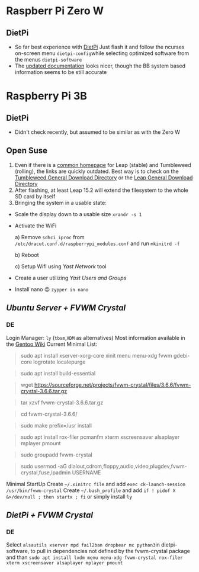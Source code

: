 # Raspberr Pi Zero W

## DietPi
* So far best experience with [DietPi](https://dietpi.com) Just flash it and follow the ncurses on-screen menu `dietpi-config`while selecting optimized software from the menus `dietpi-software`
* The [updated documentation](https://dietpi.com/docs/) looks nicer, though the BB system based information seems to be still accurate

# Raspberry Pi 3B

## DietPi
* Didn't check recently, but assumed to be similar as with the Zero W

## Open Suse

1. Even if there is a [common homepage](https://en.opensuse.org/HCL:Raspberry_Pi3) for Leap (stable) and Tumbleweed (rolling), the links are quickly outdated. Best way is to check on the [Tumbleweed General Download Directory](http://download.opensuse.org/ports/aarch64/tumbleweed/images/) or the [Leap General Download Directory](http://download.opensuse.org/ports/aarch64/distribution/leap/15.2/appliances/)
2. After flashing, at least Leap 15.2 will extend the filesystem to the whole SD card by itself
3. Bringing the system in a usable state:
  * Scale the display down to a usable size  `xrandr -s 1`
  
  * Activate the WiFi
  
       a) Remove `sdhci_iproc` from `/etc/dracut.conf.d/raspberrypi_modules.conf` and run `mkinitrd -f`
       
       b) Reboot
       
       c) Setup Wifi using *Yast Network* tool
   
  * Create a user utilizing *Yast Users and Groups*
  * Install nano :wink: `zypper in nano`

## *Ubuntu Server + FVWM Crystal*

### DE
Login Manager: `ly` (`tbsm`,`XDM` as alternatives)
Most information available in the [Gentoo Wiki](https://wiki.gentoo.org/wiki/FVWM-Crystal)
Current Minimal List:

>  sudo apt install xserver-xorg-core xinit menu menu-xdg fvwm gdebi-core logrotate localepurge

>  sudo apt install build-essential

>  wget https://sourceforge.net/projects/fvwm-crystal/files/3.6.6/fvwm-crystal-3.6.6.tar.gz

>  tar xzvf fvwm-crystal-3.6.6.tar.gz

>  cd fvwm-crystal-3.6.6/

>  sudo make prefix=/usr install

>  sudo apt install rox-filer pcmanfm xterm xscreensaver alsaplayer mplayer pmount

>  sudo groupadd fvwm-crystal

>  sudo usermod -aG dialout,cdrom,floppy,audio,video,plugdev,fvwm-crystal,fuse,lpadmin USERNAME

Minimal StartUp
Create `~/.xinitrc file` and add `exec ck-launch-session /usr/bin/fvwm-crystal` 
Create `~/.bash_profile` and add `if ! pidof X &>/dev/null ; then startx ; fi`
or simply install `ly`

## *DietPi + FVWM Crystal*

### DE

Select `alsautils xserver mpd fail2ban dropbear mc python3`in dietpi-software, to pull in dependencies not defined by the fvwm-crystal package
and than `sudo apt install lxdm menu menu-xdg fvwm-crystal rox-filer xterm xscreensaver alsaplayer mplayer pmount`

